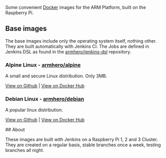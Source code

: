 Some convenient [Docker](http://docker.com) images for the ARM Platform, built on the Raspberry Pi.

## Base images

The base images include only the operating system itself, nothing other. They are built automatically with Jenkins CI. The Jobs are defined in Jenkins DSL as found in the [armhero/jenkins-dsl](https://github.com/armhero/jenkins-dsl) repository.

### Alpine Linux - [armhero/alpine](https://github.com/armhero/alpine)

A small and secure Linux distribution. Only 3MB.

[View on Github](https://github.com/armhero/alpine) | [View on Docker Hub](https://hub.docker.com/r/armhero/alpine/)

### Debian Linux - [armhero/debian](https://github.com/armhero/alpine)

A popular linux distribution.

[View on Github](https://github.com/armhero/debian) | [View on Docker Hub](https://hub.docker.com/r/armhero/debian/)

## About

These images are built with Jenkins on a Raspberry Pi 1, 2 and 3 Cluster. They are created on a regular basis, stable branches once a week, testing branches all night.
